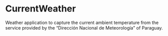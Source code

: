 # CurrentWeather
Weather application to capture the current ambient temperature from the service provided by the “Dirección Nacional de Meteorología” of Paraguay.
